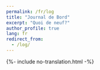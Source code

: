 ```yaml
---
permalink: /fr/log
title: "Journal de Bord"
excerpt: "Quoi de neuf?"
author_profile: true
lang: fr
redirect_from: 
  - /log/
---
```

{%- include no-translation.html -%}
